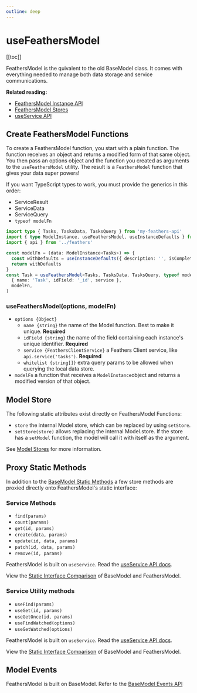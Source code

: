 ```yaml
---
outline: deep
---
```


<script setup>
import Badge from '../components/Badge.vue'

import BlockQuote from '../components/BlockQuote.vue'
</script>

# useFeathersModel

[[toc]]

FeathersModel is the quivalent to the old BaseModel class. It comes with everything needed to manage both data storage
and service communications.

**Related reading:**

- [FeathersModel Instance API](/guide/use-feathers-model-instances)
- [FeathersModel Stores](/guide/use-feathers-model-stores)
- [useService API](/guide/use-service)

## Create FeathersModel Functions

To create a FeathersModel function, you start with a plain function. The function receives an object and returns a
modified form of that same object. You then pass an options object and the function you created as arguments to the
`useFeathersModel` utility. The result is a `FeathersModel` function that gives your data super powers!

If you want TypeScript types to work, you must provide the generics in this order:

- ServiceResult
- ServiceData
- ServiceQuery
- `typeof modelFn`

<!--@include: ./notification-feathers-client.md-->

```ts
import type { Tasks, TasksData, TasksQuery } from 'my-feathers-api'
import { type ModelInstance, useFeathersModel, useInstanceDefaults } from 'feathers-pinia'
import { api } from '../feathers'

const modelFn = (data: ModelInstance<Tasks>) => {
  const withDefaults = useInstanceDefaults({ description: '', isComplete: false }, data)
  return withDefaults
}
const Task = useFeathersModel<Tasks, TasksData, TasksQuery, typeof modelFn>(
  { name: 'Task', idField: '_id', service },
  modelFn,
)
```

### useFeathersModel(options, modelFn)

- `options {Object}`
  - `name {string}` the name of the Model function. Best to make it unique. **Required**
  - `idField {string}` the name of the field containing each instance's unique identifier. **Required**
  - `service {FeathersClientService}` a Feathers Client service, like `api.service('tasks')`. **Required**
  - `whitelist {string[]}` extra query params to be allowed when querying the local data store.
- `modelFn` a function that receives a `ModelInstance`object and returns a modified version of that object.

## Model Store

The following static attributes exist directly on FeathersModel Functions:

- `store` the internal Model store, which can be replaced by using `setStore`.
- `setStore(store)` allows replacing the internal Model.store. If the store has a `setModel` function, the model will
call it with itself as the argument.

See [Model Stores](/guide/model-stores) for more information.

## Proxy Static Methods

In addition to the [BaseModel Static Methods](/guide/use-base-model#proxy-static-methods) a few store methods are
proxied directly onto FeathersModel's static interface:

### Service Methods

- `find(params)`
- `count(params)`
- `get(id, params)`
- `create(data, params)`
- `update(id, data, params)`
- `patch(id, data, params)`
- `remove(id, params)`

FeathersModel is built on `useService`. Read the [useService API docs](/guide/use-service#service-methods).

View the [Static Interface Comparison](/guide/model-functions#compare-static-properties) of BaseModel and FeathersModel.

### Service Utility methods

- `useFind(params)`
- `useGet(id, params)`
- `useGetOnce(id, params)`
- `useFindWatched(options)`
- `useGetWatched(options)`

FeathersModel is built on `useService`. Read the [useService API docs](/guide/use-service#service-utils).

View the [Static Interface Comparison](/guide/model-functions#compare-static-properties) of BaseModel and FeathersModel.

## Model Events

FeathersModel is built on BaseModel. Refer to the [BaseModel Events API](/guide/use-base-model#model-events)
